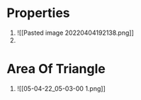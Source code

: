 # Properties
1. ![[Pasted image 20220404192138.png]]
2. 

# Area Of Triangle
1. ![[05-04-22_05-03-00 1.png]] 
